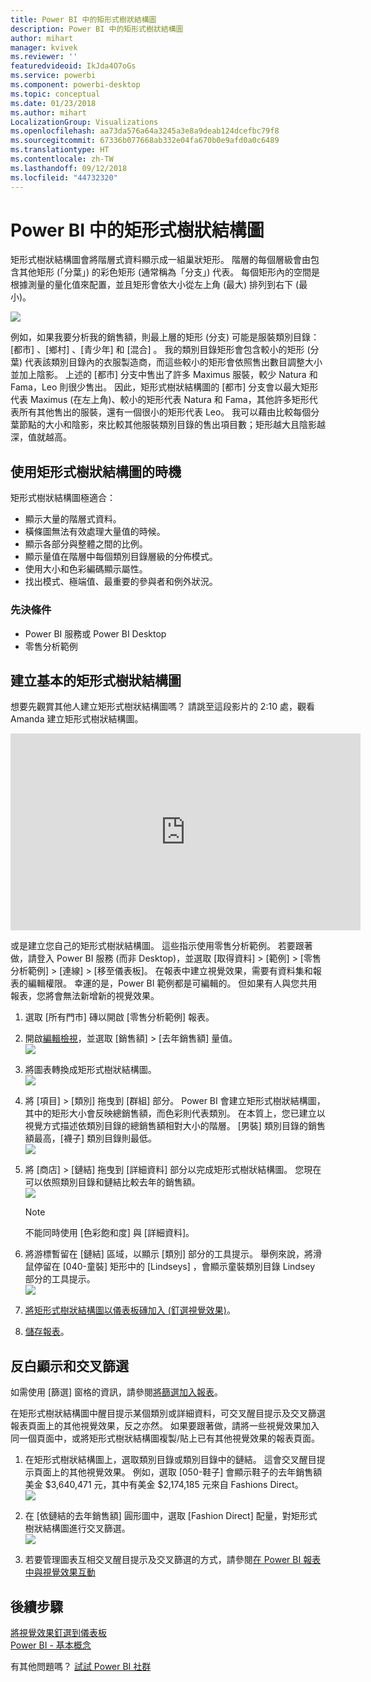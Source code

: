 ```yaml
---
title: Power BI 中的矩形式樹狀結構圖
description: Power BI 中的矩形式樹狀結構圖
author: mihart
manager: kvivek
ms.reviewer: ''
featuredvideoid: IkJda4O7oGs
ms.service: powerbi
ms.component: powerbi-desktop
ms.topic: conceptual
ms.date: 01/23/2018
ms.author: mihart
LocalizationGroup: Visualizations
ms.openlocfilehash: aa73da576a64a3245a3e8a9deab124dcefbc79f8
ms.sourcegitcommit: 67336b077668ab332e04fa670b0e9afd0a0c6489
ms.translationtype: HT
ms.contentlocale: zh-TW
ms.lasthandoff: 09/12/2018
ms.locfileid: "44732320"
---
```

# <a name="treemaps-in-power-bi"></a>Power BI 中的矩形式樹狀結構圖
矩形式樹狀結構圖會將階層式資料顯示成一組巢狀矩形。  階層的每個層級會由包含其他矩形 (「分葉」) 的彩色矩形 (通常稱為「分支」) 代表。  每個矩形內的空間是根據測量的量化值來配置，並且矩形會依大小從左上角 (最大) 排列到右下 (最小)。

![](media/power-bi-visualization-treemaps/pbi-nancy_viz_treemap.png)

例如，如果我要分析我的銷售額，則最上層的矩形 (分支) 可能是服裝類別目錄：[都市] 、[鄉村] 、[青少年] 和 [混合] 。  我的類別目錄矩形會包含較小的矩形 (分葉) 代表該類別目錄內的衣服製造商，而這些較小的矩形會依照售出數目調整大小並加上陰影。  上述的 [都市]  分支中售出了許多 Maximus 服裝，較少 Natura 和 Fama，Leo 則很少售出。  因此，矩形式樹狀結構圖的 [都市] 分支會以最大矩形代表 Maximus (在左上角)、較小的矩形代表 Natura 和 Fama，其他許多矩形代表所有其他售出的服裝，還有一個很小的矩形代表 Leo。  我可以藉由比較每個分葉節點的大小和陰影，來比較其他服裝類別目錄的售出項目數；矩形越大且陰影越深，值就越高。

## <a name="when-to-use-a-treemap"></a>使用矩形式樹狀結構圖的時機
矩形式樹狀結構圖極適合：

* 顯示大量的階層式資料。
* 橫條圖無法有效處理大量值的時候。
* 顯示各部分與整體之間的比例。
* 顯示量值在階層中每個類別目錄層級的分佈模式。
* 使用大小和色彩編碼顯示屬性。
* 找出模式、極端值、最重要的參與者和例外狀況。

### <a name="prerequisites"></a>先決條件
 - Power BI 服務或 Power BI Desktop
 - 零售分析範例

## <a name="create-a-basic-treemap"></a>建立基本的矩形式樹狀結構圖
想要先觀賞其他人建立矩形式樹狀結構圖嗎？  請跳至這段影片的 2:10 處，觀看 Amanda 建立矩形式樹狀結構圖。

<iframe width="560" height="315" src="https://www.youtube.com/embed/IkJda4O7oGs" frameborder="0" allowfullscreen></iframe>

或是建立您自己的矩形式樹狀結構圖。 這些指示使用零售分析範例。 若要跟著做，請登入 Power BI 服務 (而非 Desktop)，並選取 [取得資料] \> [範例] \> [零售分析範例] \> [連線] \> [移至儀表板]。 在報表中建立視覺效果，需要有資料集和報表的編輯權限。 幸運的是，Power BI 範例都是可編輯的。 但如果有人與您共用報表，您將會無法新增新的視覺效果。

1. 選取 [所有門市] 磚以開啟 [零售分析範例] 報表。    
2. 開啟[編輯檢視](../service-interact-with-a-report-in-editing-view.md)，並選取 [銷售額] > [去年銷售額] 量值。   
   ![](media/power-bi-visualization-treemaps/treemapfirstvalue_new.png)   
3. 將圖表轉換成矩形式樹狀結構圖。  
   ![](media/power-bi-visualization-treemaps/treemapconvertto_new.png)   
4. 將 [項目] > [類別] 拖曳到 [群組] 部分。 Power BI 會建立矩形式樹狀結構圖，其中的矩形大小會反映總銷售額，而色彩則代表類別。  在本質上，您已建立以視覺方式描述依類別目錄的總銷售額相對大小的階層。  [男裝]  類別目錄的銷售額最高，[襪子]  類別目錄則最低。   
   ![](media/power-bi-visualization-treemaps/treemapcomplete_new.png)   
5. 將 [商店] > [鏈結] 拖曳到 [詳細資料] 部分以完成矩形式樹狀結構圖。 您現在可以依照類別目錄和鏈結比較去年的銷售額。   
   ![](media/power-bi-visualization-treemaps/treemap_addgroup_new.png)
   
   > [!NOTE]
   > 不能同時使用 [色彩飽和度] 與 [詳細資料]。
   > 
   > 
5. 將游標暫留在 [鏈結]  區域，以顯示 [類別] 部分的工具提示。  舉例來說，將滑鼠停留在 [040-童裝]  矩形中的 [Lindseys]  ，會顯示童裝類別目錄 Lindsey 部分的工具提示。  
   ![](media/power-bi-visualization-treemaps/treemaphoverdetail_new.png)
6. [將矩形式樹狀結構圖以儀表板磚加入 (釘選視覺效果)](../service-dashboard-tiles.md)。 
7. [儲存報表](../service-report-save.md)。

## <a name="highlighting-and-cross-filtering"></a>反白顯示和交叉篩選
如需使用 [篩選] 窗格的資訊，請參閱[將篩選加入報表](../power-bi-report-add-filter.md)。

在矩形式樹狀結構圖中醒目提示某個類別或詳細資料，可交叉醒目提示及交叉篩選報表頁面上的其他視覺效果，反之亦然。 如果要跟著做，請將一些視覺效果加入同一個頁面中，或將矩形式樹狀結構圖複製/貼上已有其他視覺效果的報表頁面。

1. 在矩形式樹狀結構圖上，選取類別目錄或類別目錄中的鏈結。  這會交叉醒目提示頁面上的其他視覺效果。 例如，選取 [050-鞋子] 會顯示鞋子的去年銷售額美金 $3,640,471 元，其中有美金 $2,174,185 元來自 Fashions Direct。  
   ![](media/power-bi-visualization-treemaps/treemaphiliting.png)

2. 在 [依鏈結的去年銷售額] 圓形圖中，選取 [Fashion Direct] 配量，對矩形式樹狀結構圖進行交叉篩選。  
   ![](media/power-bi-visualization-treemaps/treemapnoowl.gif)    

3. 若要管理圖表互相交叉醒目提示及交叉篩選的方式，請參閱[在 Power BI 報表中與視覺效果互動](../service-reports-visual-interactions.md)

## <a name="next-steps"></a>後續步驟
[將視覺效果釘選到儀表板](../service-dashboard-pin-tile-from-report.md)  
[Power BI - 基本概念](../service-basic-concepts.md)  

有其他問題嗎？ [試試 Power BI 社群](http://community.powerbi.com/)  

